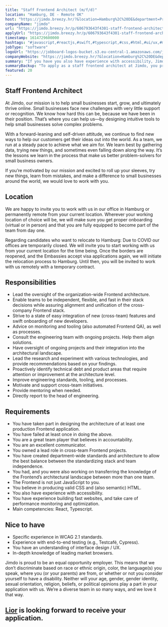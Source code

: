 ```yaml
---
title: "Staff Frontend Architect (m/f/d)"
location: "Hamburg, DE - Remote OK"
host: "https://jimdo.breezy.hr/?&location=Hamburg%2C%20DE&department=Product%20%26%20Engineering#positions"
companyName: "jimdo"
url: "https://jimdo.breezy.hr/p/606793643f4301-staff-frontend-architect-m-f-d"
applyUrl: "https://jimdo.breezy.hr/p/606793643f4301-staff-frontend-architect-m-f-d/apply"
timestamp: 1614729600000
hashtags: "#javascript,#reactjs,#swift,#typescript,#css,#html,#ui/ux,#marketing,#monitoring,#office"
jobType: "software"
logoUrl: "https://jobboard-logos-bucket.s3.eu-central-1.amazonaws.com/jimdo"
companyWebsite: "https://jimdo.breezy.hr/?&location=Hamburg%2C%20DE&department=Product%20%26%20Engineering#positions"
summary: "If you have you also have experience with accessibility, Jimdo is looking for someone with your skillset."
summaryBackup: "To apply as a staff frontend architect at Jimdo, you preferably need to have some knowledge of: #javascript, #reactjs, #swift."
featured: 20
---
```


## Staff Frontend Architect

At Jimdo, our mission is to help small businesses start, grow, and ultimately thrive online. Small businesses face new challenges with very little support or recognition. We know how hard this can be, because we have been in their position. That’s where you can help us—by designing intuitive tools to help small businesses solve complex problems.

With a forward-leaning and self-driven attitude, we continue to find new ways to help our customers get their ideas out into the world. As a team, we run at a steady pace to achieve what we aim for. We learn best by gathering data, trying new things, and sometimes even falling down along the way. It’s the lessons we learn in the process that make us better problem-solvers for small business owners.

If you’re motivated by our mission and excited to roll up your sleeves, try new things, learn from mistakes, and make a difference to small businesses around the world, we would love to work with you.

## Location

We are happy to invite you to work with us in our office in Hamburg or permanently remote from your current location. Wherever your working location of choice will be, we will make sure you get proper onboarding (virtual or in person) and that you are fully equipped to become part of the team from day one.

Regarding candidates who want to relocate to Hamburg: Due to COVID our offices are temporarily closed. We will invite you to start working with us from your current location for the time being. Once the borders are reopened, and the Embassies accept visa applications again, we will initiate the relocation process to Hamburg. Until then, you will be invited to work with us remotely with a temporary contract.

## Responsibilities

*   Lead the oversight of the organization-wide Frontend architecture.
*   Enable teams to be independent, flexible, and fast in their stack decisions while assuring alignment and unification of the cross-company Frontend stack.
*   Strive to a state of easy integration of new (cross-team) features and swift onboarding of new developers.
*   Advice on monitoring and tooling (also automated Frontend QA), as well as processes.
*   Consult the engineering team with ongoing projects. Help them align solutions.
*   Have oversight of ongoing projects and their integration into the architectural landscape.
*   Lead the research and experiment with various technologies, and provide recommendations based on your findings.
*   Proactively identify technical debt and product areas that require attention or improvement at the architecture level.
*   Improve engineering standards, tooling, and processes.
*   Motivate and support cross-team initiatives.
*   Provide mentoring when needed.
*   Directly report to the head of engineering.

## Requirements

*   You have taken part in designing the architecture of at least one production Frontend application.
*   You have failed at least once in doing the above.
*   You are a great team player that believes in accountability.
*   You are an excellent communicator.
*   You owned a lead role in cross-team Frontend projects.
*   You have created department-wide standards and architecture to allow the best balance between the standardizing stack and team independence.
*   You had, and you were also working on transferring the knowledge of the Frontend’s architectural landscape between more than one team.
*   The Frontend is not just JavaScript to you.
*   You believe in producing valid CSS and (also semantic) HTML.
*   You also have experience with accessibility.
*   You have experience building fast websites, and take care of performance monitoring and optimization.
*   Main competencies: React, Typescript.

## Nice to have

*   Specific experience in WCAG 2.1 standards.
*   Experience with end-to-end testing (e.g., Testcafé, Cypress).
*   You have an understanding of interface design / UX.
*   In-depth knowledge of leading market browsers.

Jimdo is proud to be an equal opportunity employer. This means that we don’t discriminate based on race or ethnic origin, color, the language(s) you speak, where you (or your parents) are from, or whether or not you consider yourself to have a disability. Neither will your age, gender, gender identity, sexual orientation, religion, beliefs, or political opinions play a part in your application with us. We’re a diverse team in so many ways, and we love it that way.

## [Lior](https://www.linkedin.com/in/lior-oren/) is looking forward to receive your application.
